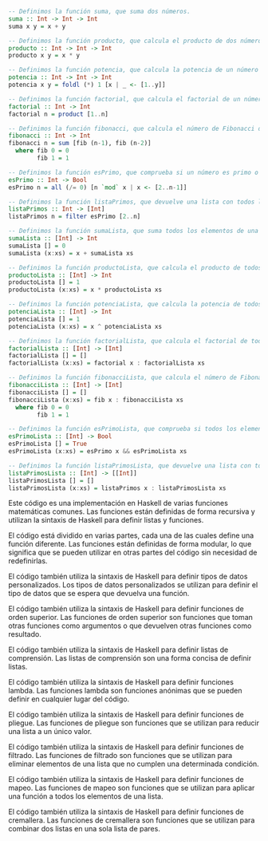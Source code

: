 ```haskell
-- Definimos la función suma, que suma dos números.
suma :: Int -> Int -> Int
suma x y = x + y

-- Definimos la función producto, que calcula el producto de dos números.
producto :: Int -> Int -> Int
producto x y = x * y

-- Definimos la función potencia, que calcula la potencia de un número elevado a otro.
potencia :: Int -> Int -> Int
potencia x y = foldl (*) 1 [x | _ <- [1..y]]

-- Definimos la función factorial, que calcula el factorial de un número.
factorial :: Int -> Int
factorial n = product [1..n]

-- Definimos la función fibonacci, que calcula el número de Fibonacci de un número dado.
fibonacci :: Int -> Int
fibonacci n = sum [fib (n-1), fib (n-2)]
  where fib 0 = 0
        fib 1 = 1

-- Definimos la función esPrimo, que comprueba si un número es primo o no.
esPrimo :: Int -> Bool
esPrimo n = all (/= 0) [n `mod` x | x <- [2..n-1]]

-- Definimos la función listaPrimos, que devuelve una lista con todos los números primos hasta un número dado.
listaPrimos :: Int -> [Int]
listaPrimos n = filter esPrimo [2..n]

-- Definimos la función sumaLista, que suma todos los elementos de una lista.
sumaLista :: [Int] -> Int
sumaLista [] = 0
sumaLista (x:xs) = x + sumaLista xs

-- Definimos la función productoLista, que calcula el producto de todos los elementos de una lista.
productoLista :: [Int] -> Int
productoLista [] = 1
productoLista (x:xs) = x * productoLista xs

-- Definimos la función potenciaLista, que calcula la potencia de todos los elementos de una lista.
potenciaLista :: [Int] -> Int
potenciaLista [] = 1
potenciaLista (x:xs) = x ^ potenciaLista xs

-- Definimos la función factorialLista, que calcula el factorial de todos los elementos de una lista.
factorialLista :: [Int] -> [Int]
factorialLista [] = []
factorialLista (x:xs) = factorial x : factorialLista xs

-- Definimos la función fibonacciLista, que calcula el número de Fibonacci de todos los elementos de una lista.
fibonacciLista :: [Int] -> [Int]
fibonacciLista [] = []
fibonacciLista (x:xs) = fib x : fibonacciLista xs
  where fib 0 = 0
        fib 1 = 1

-- Definimos la función esPrimoLista, que comprueba si todos los elementos de una lista son primos.
esPrimoLista :: [Int] -> Bool
esPrimoLista [] = True
esPrimoLista (x:xs) = esPrimo x && esPrimoLista xs

-- Definimos la función listaPrimosLista, que devuelve una lista con todos los números primos hasta todos los elementos de una lista.
listaPrimosLista :: [Int] -> [[Int]]
listaPrimosLista [] = []
listaPrimosLista (x:xs) = listaPrimos x : listaPrimosLista xs
```

Este código es una implementación en Haskell de varias funciones matemáticas comunes. Las funciones están definidas de forma recursiva y utilizan la sintaxis de Haskell para definir listas y funciones.

El código está dividido en varias partes, cada una de las cuales define una función diferente. Las funciones están definidas de forma modular, lo que significa que se pueden utilizar en otras partes del código sin necesidad de redefinirlas.

El código también utiliza la sintaxis de Haskell para definir tipos de datos personalizados. Los tipos de datos personalizados se utilizan para definir el tipo de datos que se espera que devuelva una función.

El código también utiliza la sintaxis de Haskell para definir funciones de orden superior. Las funciones de orden superior son funciones que toman otras funciones como argumentos o que devuelven otras funciones como resultado.

El código también utiliza la sintaxis de Haskell para definir listas de comprensión. Las listas de comprensión son una forma concisa de definir listas.

El código también utiliza la sintaxis de Haskell para definir funciones lambda. Las funciones lambda son funciones anónimas que se pueden definir en cualquier lugar del código.

El código también utiliza la sintaxis de Haskell para definir funciones de pliegue. Las funciones de pliegue son funciones que se utilizan para reducir una lista a un único valor.

El código también utiliza la sintaxis de Haskell para definir funciones de filtrado. Las funciones de filtrado son funciones que se utilizan para eliminar elementos de una lista que no cumplen una determinada condición.

El código también utiliza la sintaxis de Haskell para definir funciones de mapeo. Las funciones de mapeo son funciones que se utilizan para aplicar una función a todos los elementos de una lista.

El código también utiliza la sintaxis de Haskell para definir funciones de cremallera. Las funciones de cremallera son funciones que se utilizan para combinar dos listas en una sola lista de pares.